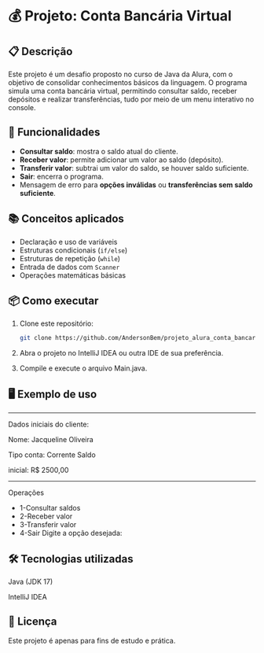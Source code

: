 # 💰 Projeto: Conta Bancária Virtual

## 📋 Descrição
Este projeto é um desafio proposto no curso de Java da Alura, com o objetivo de consolidar conhecimentos básicos da linguagem.
O programa simula uma conta bancária virtual, permitindo consultar saldo, receber depósitos e realizar transferências, tudo por meio de um menu interativo no console.

## 🚀 Funcionalidades
- **Consultar saldo**: mostra o saldo atual do cliente.
- **Receber valor**: permite adicionar um valor ao saldo (depósito).
- **Transferir valor**: subtrai um valor do saldo, se houver saldo suficiente.
- **Sair**: encerra o programa.
- Mensagem de erro para **opções inválidas** ou **transferências sem saldo suficiente**.

## 📚 Conceitos aplicados
- Declaração e uso de variáveis
- Estruturas condicionais (`if/else`)
- Estruturas de repetição (`while`)
- Entrada de dados com `Scanner`
- Operações matemáticas básicas

## 📦 Como executar
1. Clone este repositório:
   ```bash
   git clone https://github.com/AndersonBem/projeto_alura_conta_bancaria.git
2. Abra o projeto no IntelliJ IDEA ou outra IDE de sua preferência.

3. Compile e execute o arquivo Main.java.
## 🖥 Exemplo de uso

*********************** 
Dados iniciais do cliente:

Nome: Jacqueline Oliveira 

Tipo conta: Corrente Saldo 

inicial: R$ 2500,00 
*********************** 
Operações 
- 1-Consultar saldos 
- 2-Receber valor 
- 3-Transferir valor 
- 4-Sair 
Digite a opção desejada:

## 🛠 Tecnologias utilizadas

Java (JDK 17)

IntelliJ IDEA

## 📄 Licença

Este projeto é apenas para fins de estudo e prática.
